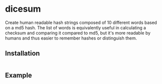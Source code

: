 # dicesum

Create human readable hash strings composed of 10 different words based on a md5 hash. The list of words is equivalently useful in calculating a checksum and comparing it compared to md5, but it's more readable by humans and thus easier to remember hashes or distinguish them.

## Installation

```sh
```

## Example
